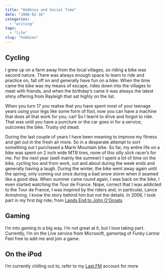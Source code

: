 ```yaml
---
title: "Hobbies and Social Time"
date: "2006-02-16"
categories:
  - "writing"
tags:
  - "life"
slug: "hobbies"
---
```


## Cycling

I grew up on a farm away from the local villages, so riding a bike was second nature. There was always enough space to learn to ride and practice on, fall off on and generally have fun on a bike.
When the time came the bike was my means of escape, rides down into the villages to meet with friends, and when the birthday’s came it was always the latest shiny offering from Rayleigh that sat highly on the list.

When you turn 17 you realise that you have spent most of your teenage years using your legs like some form of fool, now you can have a machine that does all that work for you; car!
So I learnt to drive and forgot to ride. That was until you have a puncture or the car goes in for a service, outcomes the bike. Trusty old stead.

During the last couple of years I have been meaning to improve my fitness and get out in the fresh air more. So in a desperate attempt to sort something out I purchased a Marin Mountain bike. So far, my entire life on a bike was spent on 2 inch wide MTB tires, none of this silly slick racer’s for me.
For the next year (well mainly the summer) I spent a lot of time on the bike, cycling too and from work, out and about during the week ends and generally having a laugh.
During the winter, the bike went away again until the spring, only coming out once during a bad snow storm when it seamed like a good idea.
When summer came round again, I was back on the bike, I even started watching the Tour de France. Nope, correct that I was addicted to the Tour de France, I was inspired by the riders and, in particular, Lance Armstrong. I know the story behind him but not the details. In 2006, I took part in my first _big_ ride; from [Lands End to John O'Groats](https://adamchamberlin.info/tagged/end2end/)

## Gaming

I’m into gaming in a big way. I’m not great at it, but I love taking part.
Currently, I’m on the Live service from Microsoft, gamertag of _Funky Larma_ Feel free to add me and join a game.

## On the iPod

I’m currently chilling out to, refer to my [Last.FM](https://www.last.fm/user/FunkyLarma) account for more
